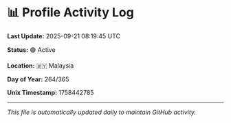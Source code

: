 # 📊 Profile Activity Log

**Last Update:** 2025-09-21 08:19:45 UTC

**Status:** 🟢 Active

**Location:** 🇲🇾 Malaysia

**Day of Year:** 264/365

**Unix Timestamp:** 1758442785

---

*This file is automatically updated daily to maintain GitHub activity.*
